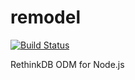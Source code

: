 remodel
=======

[![Build Status](https://travis-ci.org/natural/zukai.png)](https://travis-ci.org/natural/zukai)

RethinkDB ODM for Node.js
